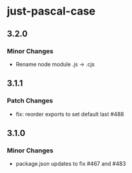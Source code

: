 # just-pascal-case

## 3.2.0

### Minor Changes

- Rename node module .js -> .cjs

## 3.1.1

### Patch Changes

- fix: reorder exports to set default last #488

## 3.1.0

### Minor Changes

- package.json updates to fix #467 and #483
